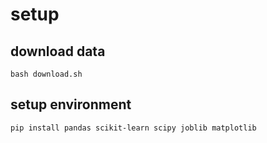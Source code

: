 # setup

## download data

```shell
bash download.sh
```

## setup environment

```shell
pip install pandas scikit-learn scipy joblib matplotlib
```
